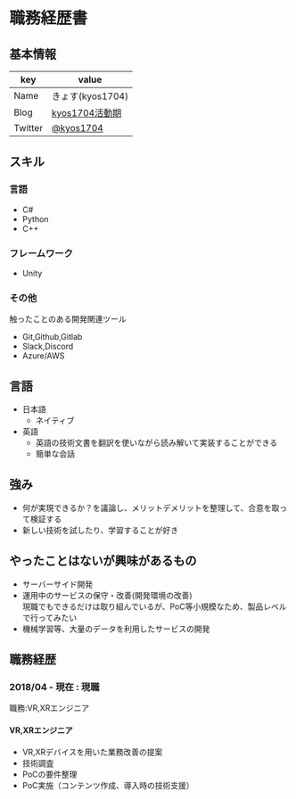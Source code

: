 # 職務経歴書

## 基本情報

|key|value|
|---|-----|
|Name|きょす(kyos1704)|
|Blog|[kyos1704活動期](https://kyos1704.hatenablog.com/)|
|Twitter|[@kyos1704](https://twitter.com/kyos1704)|

## スキル
### 言語
- C#
- Python
- C++

### フレームワーク
- Unity

### その他
触ったことのある開発関連ツール
- Git,Github,Gitlab
- Slack,Discord
- Azure/AWS

## 言語

- 日本語
  - ネイティブ
- 英語
  - 英語の技術文書を翻訳を使いながら読み解いて実装することができる
  - 簡単な会話

## 強み

- 何が実現できるか？を議論し、メリットデメリットを整理して、合意を取って検証する
- 新しい技術を試したり、学習することが好き

## やったことはないが興味があるもの

- サーバーサイド開発
- 運用中のサービスの保守・改善(開発環境の改善)  
    現職でもできるだけは取り組んでいるが、PoC等小規模なため、製品レベルで行ってみたい
- 機械学習等、大量のデータを利用したサービスの開発

## 職務経歴

### 2018/04 - 現在 : 現職

職務:VR,XRエンジニア

#### VR,XRエンジニア
- VR,XRデバイスを用いた業務改善の提案
- 技術調査
- PoCの要件整理
- PoC実施（コンテンツ作成、導入時の技術支援）
